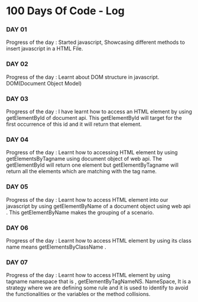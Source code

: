 # 100 Days Of Code - Log

### DAY 01
Progress of the day : Started javascript, Showcasing different methods to insert javascript in a HTML File. 

### DAY 02
Progress of the day : Learnt about DOM structure in javascript. DOM(Document Object Model)

### DAY 03
Progress of the day : I have learnt how to access an HTML element by using getElementById of document api. This getElementById will target for the first occurrence of this id and it will return that element.

### DAY 04
Progress of the day : Learnt how to accessing HTML element by using getElementsByTagname using document object of web api. The getElementById will return one element but getElementByTagname will return all the elements which are matching with the tag name.

### DAY 05
Progress of the day : Learnt how to access HTML element into our javascript by using getElementByName of a document object using web api . This getElementByName makes the grouping of a scenario.

### DAY 06
Progress of the day : Learnt how to access HTML element by using its class name means getElementsByClassName .

### DAY 07
Progress of the day : Learnt how to access HTML element by using tagname namespace that is , getElementByTagNameNS. NameSpace, It is a strategy where we are defining some rule and it is used to identify to avoid the functionalities or the variables or the method collisions.
